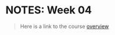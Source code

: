 # NOTES: Week 04

> Here is a link to the course [overview](https://github.com/benbrastmckie/ModalHistory)

